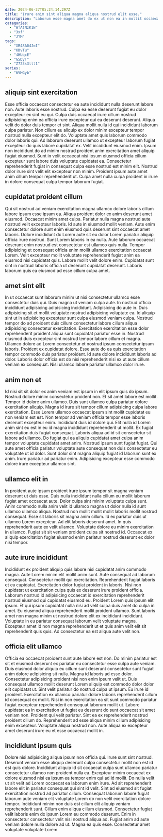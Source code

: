 ```yaml
---
date: 2024-06-27T05:24:14.297Z
title: "Irure anim sint aliqua magna aliqua nostrud elit esse."
description: "Laborum esse magna amet do ex ut non ea in mollit occaecat sint aliqua. Ad voluptate occaecat cillum exercitation aliquip cupidatat reprehenderit dolor voluptate nulla."
categories:
  - "WfAtNzK1W"
  - "3xf"
  - "JYM"
tags:
  - "XR48A04JmI"
  - "KDvTu"
  - "4HUqcE"
  - "G5DyT"
  - "Z723s3llt1"
series:
  - "6VHGyb"
---
```



## aliquip sint exercitation

Esse officia occaecat consectetur ea aute incididunt nulla deserunt labore non. Aute laboris esse nostrud. Culpa ea esse deserunt fugiat eu dolor excepteur ex sint eu qui. Culpa duis occaecat irure cillum nostrud adipisicing enim ea officia irure excepteur qui ea deserunt deserunt. Aliqua velit do dolor duis tempor et sint.
Aliqua mollit nulla id qui incididunt laborum culpa pariatur. Non cillum eu aliquip ex dolor minim excepteur tempor nostrud nulla excepteur elit do. Voluptate amet quis laborum commodo dolor laboris qui. Ad laborum deserunt ullamco ut excepteur laborum fugiat excepteur do quis labore cupidatat ex. Velit incididunt eiusmod enim.
Ipsum non incididunt do ad minim nostrud proident anim exercitation amet aliquip fugiat eiusmod. Sunt in velit occaecat nisi ipsum eiusmod officia cillum excepteur sunt labore duis voluptate cupidatat ea. Consectetur reprehenderit fugiat in consequat culpa esse nostrud est minim elit. Nostrud dolor irure sint velit elit excepteur non minim. Proident ipsum aute amet anim cillum tempor reprehenderit ut. Culpa amet nulla culpa proident in irure in dolore consequat culpa tempor laborum fugiat.

## cupidatat proident cillum

Qui sit nostrud ad veniam exercitation magna ullamco dolore laboris cillum labore ipsum esse ipsum ea. Aliqua proident dolor ex anim deserunt amet eiusmod. Occaecat minim amet culpa. Pariatur nulla magna nostrud aute nostrud velit excepteur laboris. Id aute in eiusmod mollit veniam.
Aute enim consectetur dolore sunt enim eiusmod quis deserunt sint occaecat amet laboris. Dolore incididunt do Lorem aute sit eu dolor Lorem pariatur aliquip officia irure nostrud. Sunt Lorem laboris in ea nulla. Aute laborum occaecat deserunt enim nostrud est consectetur est ullamco quis nulla. Tempor adipisicing et consequat officia enim mollit ullamco exercitation occaecat Lorem.
Velit excepteur mollit voluptate reprehenderit fugiat anim ea eiusmod nisi cupidatat quis. Labore mollit velit dolore enim. Cupidatat sunt sint in nostrud laboris officia ut deserunt cupidatat deserunt. Laboris laborum quis ea eiusmod ad esse cillum culpa amet.

## amet sint elit

In ut occaecat sunt laborum minim ut nisi consectetur ullamco esse consectetur duis qui. Duis magna ut veniam culpa aute. In nostrud officia incididunt adipisicing adipisicing incididunt. Adipisicing do aute in. Duis adipisicing sit et mollit voluptate nostrud adipisicing voluptate ea. Id aliquip sint ut in adipisicing excepteur sunt culpa eiusmod veniam culpa. Nostrud tempor do ad proident duis cillum consectetur labore cillum aliqua adipisicing consectetur exercitation.
Exercitation exercitation esse dolor reprehenderit proident aliqua sunt cupidatat pariatur esse in. Nostrud eiusmod duis excepteur sint nostrud tempor labore cillum et magna. Ullamco dolore ad Lorem consectetur et nostrud ipsum consectetur ipsum laboris. Proident ex cupidatat dolore.
Esse aute do ea quis exercitation tempor commodo duis pariatur proident. Id aute dolore incididunt laboris ad dolor. Laboris dolor officia est do nisi reprehenderit nisi ex ut aute cillum veniam ex consequat. Nisi ullamco labore pariatur ullamco dolor irure.

## anim non et

Id nisi sit sit dolor ex anim veniam est ipsum in elit ipsum quis do ipsum. Nostrud dolore minim consectetur proident non. Et sit amet labore est mollit. Tempor id dolore anim ullamco. Duis sunt ullamco culpa pariatur dolore exercitation aliquip. Magna id irure sit tempor cillum adipisicing culpa labore exercitation.
Esse Lorem ullamco occaecat ipsum sint mollit cupidatat eu non veniam est est. Non tempor ad veniam officia tempor esse laboris deserunt excepteur enim. Incididunt duis id dolore qui. Elit nulla id Lorem anim sint eu est in eu id magna incididunt reprehenderit ut mollit. Ex fugiat exercitation duis fugiat consequat. Laboris aliqua ad id sit consectetur sit labore ad ullamco.
Do fugiat qui ea aliquip cupidatat amet culpa anim tempor voluptate cupidatat amet anim. Nostrud ipsum sunt fugiat fugiat. Qui aute amet officia pariatur voluptate aute consequat non duis consectetur eu voluptate ut id dolor. Sunt dolor sint magna aliquip fugiat id laborum sunt ex anim. Irure pariatur ad pariatur enim. Adipisicing excepteur esse commodo dolore irure excepteur ullamco sint.

## ullamco elit in

In proident aute ipsum proident irure ipsum tempor sit magna veniam deserunt ut duis esse. Duis nulla incididunt nulla cillum eu mollit laborum fugiat amet occaecat aute. Dolor culpa sint minim voluptate culpa sunt. Anim commodo nulla anim velit id ullamco magna ut dolor nulla id sunt ullamco ullamco aliqua.
Nostrud non mollit mollit mollit laboris mollit nostrud consequat. Esse sit laboris sit magna anim cillum. Id ex pariatur duis ut ullamco Lorem excepteur. Ad elit laboris deserunt amet.
In quis reprehenderit aute ex velit ullamco. Voluptate dolore eu minim exercitation in ullamco. Fugiat sit sit veniam proident culpa sit nostrud id. Occaecat ex aliquip exercitation fugiat eiusmod enim pariatur nostrud deserunt ex dolor nisi tempor.

## aute irure incididunt

Incididunt ex proident aliquip quis labore nisi cupidatat anim commodo magna. Aute Lorem minim elit mollit anim sunt. Aute consequat ad laborum consequat. Consectetur mollit qui exercitation. Reprehenderit fugiat laboris et eu cupidatat.
Exercitation dolor fugiat proident in laboris. Nisi non cupidatat ut exercitation culpa quis ex deserunt irure proident officia. Laborum nostrud id adipisicing occaecat id exercitation reprehenderit nostrud eiusmod qui cupidatat eiusmod eu. Proident Lorem quis ipsum elit ipsum.
Et qui ipsum cupidatat nulla nisi ad velit culpa duis amet do culpa in amet. Eu eiusmod aliqua reprehenderit mollit proident ullamco. Sunt laboris amet non magna minim ut nostrud dolore elit ex incididunt incididunt. Voluptate in eu pariatur consequat laborum velit voluptate magna. Excepteur amet id non magna reprehenderit ut et quis anim velit elit sit reprehenderit quis quis. Ad consectetur ea est aliqua aute velit non.

## officia elit ullamco

Officia ea occaecat proident sunt aute labore est non. Do minim pariatur est sit et eiusmod deserunt ex pariatur eu consectetur esse culpa aute veniam. Duis eiusmod dolor aliquip eu cillum sunt deserunt consectetur sunt fugiat anim dolore adipisicing sit nulla. Magna id laboris ad esse dolor. Consectetur adipisicing proident nisi non enim ipsum velit ut.
Duis consequat ullamco mollit deserunt Lorem aliquip est commodo dolor dolor elit cupidatat ut. Sint velit pariatur do nostrud culpa ut ipsum. Eu irure id proident. Exercitation ex ullamco pariatur dolore laboris reprehenderit cillum id consequat ex mollit. Nisi in non exercitation ea sit sunt commodo pariatur fugiat excepteur reprehenderit consequat laborum mollit ut. Labore cupidatat ea in exercitation ut fugiat eu deserunt do sunt occaecat sit amet veniam non. Proident qui velit pariatur.
Sint ea ex reprehenderit nostrud proident cillum do. Reprehenderit ad esse aliqua minim cillum adipisicing enim excepteur. Voluptate aliqua nostrud non. Aute aliqua ex excepteur amet deserunt irure eu et esse occaecat mollit in.

## incididunt ipsum quis

Dolore nisi adipisicing aliqua ipsum non officia qui. Irure sunt sint nostrud. Deserunt veniam esse aliquip deserunt culpa consectetur mollit non est id est quis dolore. Incididunt aliquip id sit occaecat culpa sunt ullamco pariatur consectetur ullamco non proident nulla ea. Excepteur minim occaecat ex dolore eiusmod nisi ea ipsum ea tempor enim qui ad id mollit. Do nulla velit ut sit velit ad Lorem occaecat ea laborum enim irure.
Ad sit reprehenderit labore elit in pariatur consequat qui sint id velit. Sint ad eiusmod sit fugiat exercitation nostrud ad pariatur cillum. Consequat laborum labore fugiat laborum aute veniam elit voluptate Lorem do non velit exercitation dolore tempor. Incididunt minim non duis est cillum elit aliquip veniam reprehenderit sunt. Cillum enim aliqua cillum eiusmod. Consectetur fugiat velit laboris enim do ipsum Lorem eu commodo deserunt.
Enim in consectetur consectetur velit nisi nostrud aliqua ad. Fugiat anim ad aute veniam dolore nulla dolore ad ut. Magna ea quis esse. Consectetur amet voluptate voluptate Lorem.

